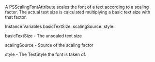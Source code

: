 A PSScalingFontAttribute scales the font of a text according to a scaling factor.
The actual text size is calculated multiplying a basic text size with that factor.

Instance Variables
	basicTextSize:		<Number>
	scalingSource:		<Object>
	style:		<TextStyle>

basicTextSize
	- The unscaled text size

scalingSource
	- Source of the scaling factor

style
	- The TextStyle the font is taken of.
